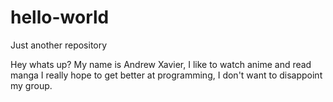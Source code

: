 # hello-world
Just another repository

Hey whats up? My name is Andrew Xavier, I like to watch anime and read manga
I really hope to get better at programming, I don't want to disappoint my group.
